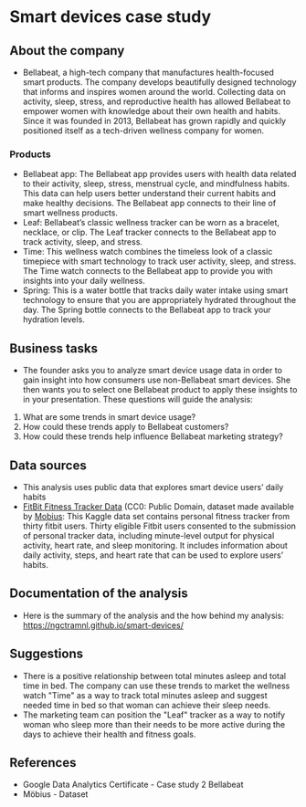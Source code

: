 # Smart devices case study
## About the company
* Bellabeat, a high-tech company that manufactures health-focused smart products. The company develops beautifully designed technology that informs and inspires women around the world. Collecting data on activity, sleep, stress, and reproductive health has allowed Bellabeat to empower women with knowledge about their own health and habits. Since it was founded in 2013, Bellabeat has grown rapidly and quickly positioned itself as a tech-driven wellness company for women.
### Products
* Bellabeat app: The Bellabeat app provides users with health data related to their activity, sleep, stress,
menstrual cycle, and mindfulness habits. This data can help users better understand their current habits and
make healthy decisions. The Bellabeat app connects to their line of smart wellness products.
* Leaf: Bellabeat’s classic wellness tracker can be worn as a bracelet, necklace, or clip. The Leaf tracker connects
to the Bellabeat app to track activity, sleep, and stress.
* Time: This wellness watch combines the timeless look of a classic timepiece with smart technology to track user
activity, sleep, and stress. The Time watch connects to the Bellabeat app to provide you with insights into your
daily wellness.
* Spring: This is a water bottle that tracks daily water intake using smart technology to ensure that you are
appropriately hydrated throughout the day. The Spring bottle connects to the Bellabeat app to track your
hydration levels.

## Business tasks
* The founder asks you to analyze smart device usage data in order to gain insight into how consumers use non-Bellabeat smart devices. She then wants you to select one Bellabeat product to apply these insights to in your presentation. These questions will guide the analysis:
1. What are some trends in smart device usage?
2. How could these trends apply to Bellabeat customers?
3. How could these trends help influence Bellabeat marketing strategy?

## Data sources
* This analysis uses public data that explores smart device users’ daily habits
* [FitBit Fitness Tracker Data](https://www.kaggle.com/datasets/arashnic/fitbit) (CC0: Public Domain, dataset made available by [Mobius](https://www.kaggle.com/arashnic): This Kaggle data set contains personal fitness tracker from thirty fitbit users. Thirty eligible Fitbit users consented to the submission of personal tracker data, including minute-level output for physical activity, heart rate, and sleep monitoring. It includes information about daily activity, steps, and heart rate that can be used to explore users’ habits.
  
## Documentation of the analysis
* Here is the summary of the analysis and the how behind my analysis: <https://ngctramnl.github.io/smart-devices/>
## Suggestions
* There is a positive relationship between total minutes asleep and total time in bed. The company can use these trends to market the wellness watch "Time" as a way to track total minutes asleep and suggest needed time in bed so that woman can achieve their sleep needs.
* The marketing team can position the "Leaf" tracker as a way to notify woman who sleep more than their needs to be more active during the days to achieve their health and fitness goals.

## References
* Google Data Analytics Certificate - Case study 2 Bellabeat
* Möbius - Dataset
